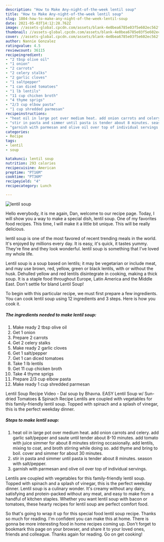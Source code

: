 ```yaml
---
description: "How to Make Any-night-of-the-week lentil soup"
title: "How to Make Any-night-of-the-week lentil soup"
slug: 1804-how-to-make-any-night-of-the-week-lentil-soup
date: 2021-05-03T14:12:28.762Z
image: //assets-global.cpcdn.com/assets/blank-4e0bea6785e03f5e602ec562f230caae08da540cada707380b4fe1bbebba43da.png
thumbnail: //assets-global.cpcdn.com/assets/blank-4e0bea6785e03f5e602ec562f230caae08da540cada707380b4fe1bbebba43da.png
cover: //assets-global.cpcdn.com/assets/blank-4e0bea6785e03f5e602ec562f230caae08da540cada707380b4fe1bbebba43da.png
author: Nannie Gonzalez
ratingvalue: 4.5
reviewcount: 36115
recipeingredient:
- "2 tbsp olive oil"
- "1 onion"
- "2 carrots"
- "2 celery stalks"
- "2 garlic cloves"
- "1 saltpepper"
- "1 can diced tomatoes"
- "1 lb lentils"
- "11 cup chicken broth"
- "4 thyme sprigs"
- "2/3 cup elbow pasta"
- "1 cup shredded parmesan"
recipeinstructions:
- "heat oil in large pot over medium heat. add onion carrots and celery. add garlic salt/pepper and saute  until tender about 8-10 minutes. add tomato with juice simmer for about 8 minutes stirring occasionally. add lentils, mixing to coat, and broth stirring while doing so. add thyme and bring to boil. cover and simmer for about 30 minutes."
- "stir in pasta and simmer until pasta is tender about 8 minutes. season with salt/pepper."
- "garnish with parmesan and olive oil over top of individual servings."
categories:
- Recipe
tags:
- lentil
- soup

katakunci: lentil soup 
nutrition: 293 calories
recipecuisine: American
preptime: "PT16M"
cooktime: "PT36M"
recipeyield: "4"
recipecategory: Lunch

---
```



![lentil soup](//assets-global.cpcdn.com/assets/blank-4e0bea6785e03f5e602ec562f230caae08da540cada707380b4fe1bbebba43da.png)

Hello everybody, it is me again, Dan, welcome to our recipe page. Today, I will show you a way to make a special dish, lentil soup. One of my favorites food recipes. This time, I will make it a little bit unique. This will be really delicious.

lentil soup is one of the most favored of recent trending meals in the world. It's enjoyed by millions every day. It is easy, it's quick, it tastes yummy. They're fine and they look wonderful. lentil soup is something that I've loved my whole life.

Lentil soup is a soup based on lentils; it may be vegetarian or include meat, and may use brown, red, yellow, green or black lentils, with or without the husk. Dehulled yellow and red lentils disintegrate in cooking, making a thick soup. It is a staple food throughout Europe, Latin America and the Middle East. Don&#39;t settle for bland Lentil Soup!


To begin with this particular recipe, we must first prepare a few ingredients. You can cook lentil soup using 12 ingredients and 3 steps. Here is how you cook it.

<!--inarticleads1-->

##### The ingredients needed to make lentil soup:

1. Make ready 2 tbsp olive oil
1. Get 1 onion
1. Prepare 2 carrots
1. Get 2 celery stalks
1. Make ready 2 garlic cloves
1. Get 1 salt/pepper
1. Get 1 can diced tomatoes
1. Take 1 lb lentils
1. Get 11 cup chicken broth
1. Take 4 thyme sprigs
1. Prepare 2/3 cup elbow pasta
1. Make ready 1 cup shredded parmesan


Lentil Soup Recipe Video - Dal soup by Bhavna. EASY Lentil Soup w/ Sun-dried Tomatoes &amp; Spinach Recipe Lentils are coupled with vegetables for this family-friendly lentil soup. Topped with spinach and a splash of vinegar, this is the perfect weekday dinner. 

<!--inarticleads2-->

##### Steps to make lentil soup:

1. heat oil in large pot over medium heat. add onion carrots and celery. add garlic salt/pepper and saute  until tender about 8-10 minutes. add tomato with juice simmer for about 8 minutes stirring occasionally. add lentils, mixing to coat, and broth stirring while doing so. add thyme and bring to boil. cover and simmer for about 30 minutes.
1. stir in pasta and simmer until pasta is tender about 8 minutes. season with salt/pepper.
1. garnish with parmesan and olive oil over top of individual servings.


Lentils are coupled with vegetables for this family-friendly lentil soup. Topped with spinach and a splash of vinegar, this is the perfect weekday dinner. Lentil soup is a culinary wonder. It&#39;s creamy without any dairy, satisfying and protein-packed without any meat, and easy to make from a handful of kitchen staples. Whether you want lentil soup with bacon or tomatoes, these hearty recipes for lentil soup are perfect comfort food. 

So that's going to wrap it up for this special food lentil soup recipe. Thanks so much for reading. I'm confident you can make this at home. There is gonna be more interesting food in home recipes coming up. Don't forget to bookmark this page on your browser, and share it to your loved ones, friends and colleague. Thanks again for reading. Go on get cooking!
